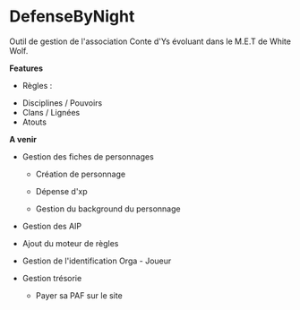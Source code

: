 # DefenseByNight
Outil de gestion de l'association Conte d'Ys évoluant dans le M.E.T de White Wolf.

**Features**

- Règles : 
 * Disciplines / Pouvoirs
 * Clans / Lignées
 * Atouts

**A venir**

- Gestion des fiches de personnages

  * Création de personnage
  
  * Dépense d'xp
 
  * Gestion du background du personnage
  
  
- Gestion des AIP
- Ajout du moteur de règles
- Gestion de l'identification Orga - Joueur
- Gestion trésorie
 
  * Payer sa PAF sur le site
